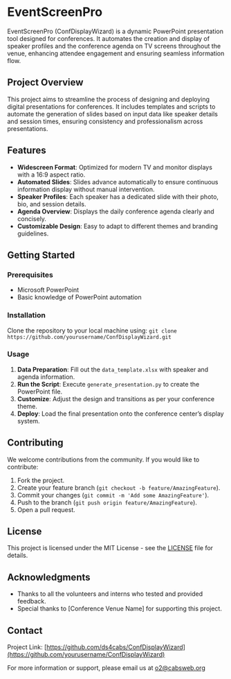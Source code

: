 # EventScreenPro

EventScreenPro (ConfDisplayWizard) is a dynamic PowerPoint presentation tool designed for conferences. It automates the creation and display of speaker profiles and the conference agenda on TV screens throughout the venue, enhancing attendee engagement and ensuring seamless information flow.

## Project Overview

This project aims to streamline the process of designing and deploying digital presentations for conferences. It includes templates and scripts to automate the generation of slides based on input data like speaker details and session times, ensuring consistency and professionalism across presentations.

## Features

- **Widescreen Format**: Optimized for modern TV and monitor displays with a 16:9 aspect ratio.
- **Automated Slides**: Slides advance automatically to ensure continuous information display without manual intervention.
- **Speaker Profiles**: Each speaker has a dedicated slide with their photo, bio, and session details.
- **Agenda Overview**: Displays the daily conference agenda clearly and concisely.
- **Customizable Design**: Easy to adapt to different themes and branding guidelines.

## Getting Started

### Prerequisites

- Microsoft PowerPoint
- Basic knowledge of PowerPoint automation

### Installation

Clone the repository to your local machine using: ```git clone https://github.com/yourusername/ConfDisplayWizard.git```


### Usage

1. **Data Preparation**: Fill out the `data_template.xlsx` with speaker and agenda information.
2. **Run the Script**: Execute `generate_presentation.py` to create the PowerPoint file.
3. **Customize**: Adjust the design and transitions as per your conference theme.
4. **Deploy**: Load the final presentation onto the conference center’s display system.

## Contributing

We welcome contributions from the community. If you would like to contribute:

1. Fork the project.
2. Create your feature branch (`git checkout -b feature/AmazingFeature`).
3. Commit your changes (`git commit -m 'Add some AmazingFeature'`).
4. Push to the branch (`git push origin feature/AmazingFeature`).
5. Open a pull request.

## License

This project is licensed under the MIT License - see the [LICENSE](LICENSE) file for details.

## Acknowledgments

- Thanks to all the volunteers and interns who tested and provided feedback.
- Special thanks to [Conference Venue Name] for supporting this project.

## Contact

Project Link: [https://github.com/ds4cabs/ConfDisplayWizard](https://github.com/yourusername/ConfDisplayWizard)

For more information or support, please email us at o2@cabsweb.org
